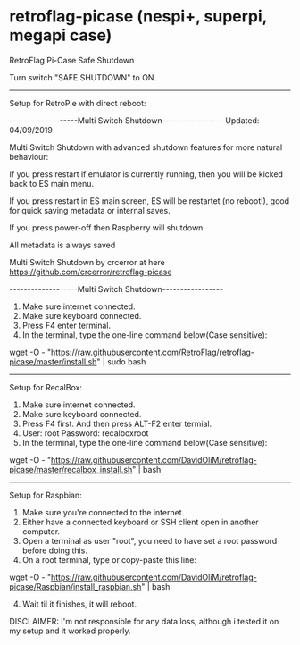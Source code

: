 # retroflag-picase (nespi+, superpi, megapi case)
RetroFlag Pi-Case Safe Shutdown

Turn switch "SAFE SHUTDOWN" to ON.

--------------------

Setup for RetroPie with direct reboot:

-------------------Multi Switch Shutdown-----------------
Updated: 04/09/2019

Multi Switch Shutdown with advanced shutdown features for more natural behaviour:

If you press restart if emulator is currently running, then you will be kicked back to ES main menu.

If you press restart in ES main screen, ES will be restartet (no reboot!), good for quick saving metadata or internal saves.

If you press power-off then Raspberry will shutdown

All metadata is always saved

Multi Switch Shutdown by crcerror at here https://github.com/crcerror/retroflag-picase

-------------------Multi Switch Shutdown-----------------

1. Make sure internet connected.
2. Make sure keyboard connected.
3. Press F4 enter terminal.
4. In the terminal, type the one-line command below(Case sensitive):

wget -O - "https://raw.githubusercontent.com/RetroFlag/retroflag-picase/master/install.sh" | sudo bash

--------------------

Setup for RecalBox:
1. Make sure internet connected.
2. Make sure keyboard connected.
3. Press F4 first. And then press ALT-F2 enter termial.
4. User: root Password: recalboxroot
5. In the terminal, type the one-line command below(Case sensitive):

wget -O - "https://raw.githubusercontent.com/DavidOliM/retroflag-picase/master/recalbox_install.sh" | bash

---------------------

Setup for Raspbian:
1. Make sure you're connected to the internet.
2. Either have a connected keyboard or SSH client open in another computer.
3. Open a terminal as user "root", you need to have set a root password before doing this.
4. On a root terminal, type or copy-paste this line:

wget -O - "https://raw.githubusercontent.com/DavidOliM/retroflag-picase/Raspbian/install_raspbian.sh" | bash

4. Wait til it finishes, it will reboot.


DISCLAIMER: I'm not responsible for any data loss, although i tested it on my setup and it worked properly.
